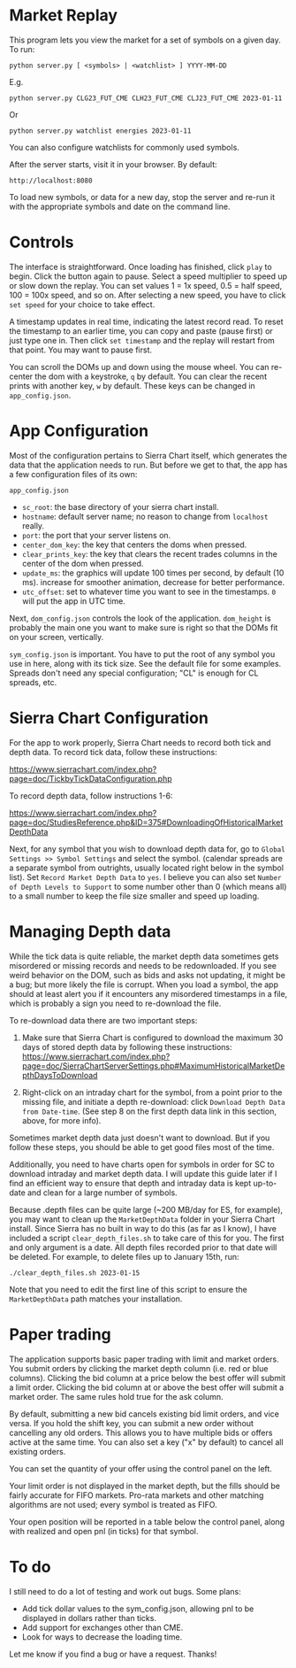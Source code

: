# Market Replay

This program lets you view the market for a set of symbols on a given day. To run:

`python server.py [ <symbols> | <watchlist> ] YYYY-MM-DD`

E.g.

`python server.py CLG23_FUT_CME CLH23_FUT_CME CLJ23_FUT_CME 2023-01-11`

Or

`python server.py watchlist energies 2023-01-11`

You can also configure watchlists for commonly used symbols.

After the server starts, visit it in your browser. By default:

`http://localhost:8080`

To load new symbols, or data for a new day, stop the server and re-run it with the appropriate symbols and date on the command line.

# Controls

The interface is straightforward. Once loading has finished, click `play` to begin. Click the button again to pause. Select a speed multiplier to speed up or slow down the replay. You can set values 1 = 1x speed, 0.5 = half speed, 100 = 100x speed, and so on. After selecting a new speed, you have to click `set speed` for your choice to take effect.

A timestamp updates in real time, indicating the latest record read. To reset the timestamp to an earlier time, you can copy and paste (pause first) or just type one in. Then click `set timestamp` and the replay will restart from that point. You may want to pause first.

You can scroll the DOMs up and down using the mouse wheel. You can re-center the dom with a keystroke, `q` by default. You can clear the recent prints with another key, `w` by default. These keys can be changed in `app_config.json`.

# App Configuration

Most of the configuration pertains to Sierra Chart itself, which generates the data that the application needs to run. But before we get to that, the app has a few configuration files of its own:

`app_config.json`

 - `sc_root`: the base directory of your sierra chart install.
 - `hostname`: default server name; no reason to change from `localhost` really.
 - `port`: the port that your server listens on.
 - `center_dom_key`: the key that centers the doms when pressed.
 - `clear_prints_key`: the key that clears the recent trades columns in the center of the dom when pressed.
 - `update_ms`: the graphics will update 100 times per second, by default (10 ms). increase for smoother animation, decrease for better performance.
 - `utc_offset`: set to whatever time you want to see in the timestamps. `0` will put the app in UTC time.

 Next, `dom_config.json` controls the look of the application. `dom_height` is probably the main one you want to make sure is right so that the DOMs fit on your screen, vertically.

 `sym_config.json` is important. You have to put the root of any symbol you use in here, along with its tick size. See the default file for some examples. Spreads don't need any special configuration; "CL" is enough for CL spreads, etc.

# Sierra Chart Configuration

For the app to work properly, Sierra Chart needs to record both tick and depth data. To record tick data, follow these instructions:

https://www.sierrachart.com/index.php?page=doc/TickbyTickDataConfiguration.php

To record depth data, follow instructions 1-6:

https://www.sierrachart.com/index.php?page=doc/StudiesReference.php&ID=375#DownloadingOfHistoricalMarketDepthData

Next, for any symbol that you wish to download depth data for, go to `Global Settings >> Symbol Settings` and select the symbol.  (calendar spreads are a separate symbol from outrights, usually located right below in the symbol list). Set `Record Market Depth Data` to `yes`. I believe you can also set `Number of Depth Levels to Support` to some number other than 0 (which means all) to a small number to keep the file size smaller and speed up loading.

# Managing Depth data

While the tick data is quite reliable, the market depth data sometimes gets misordered or missing records and needs to be redownloaded. If you see weird behavior on the DOM, such as bids and asks not updating, it might be a bug; but more likely the file is corrupt. When you load a symbol, the app should at least alert you if it encounters any misordered timestamps in a file, which is probably a sign you need to re-download the file.

To re-download data there are two important steps:

1. Make sure that Sierra Chart is configured to download the maximum 30 days of stored depth data by following these instructions: https://www.sierrachart.com/index.php?page=doc/SierraChartServerSettings.php#MaximumHistoricalMarketDepthDaysToDownload

2. Right-click on an intraday chart for the symbol, from a point prior to the missing file, and initiate a depth re-download: click `Download Depth Data from Date-time`. (See step 8 on the first depth data link in this section, above, for more info).

Sometimes market depth data just doesn't want to download. But if you follow these steps, you should be able to get good files most of the time.

Additionally, you need to have charts open for symbols in order for SC to download intraday and market depth data. I will update this guide later if I find an efficient way to ensure that depth and intraday data is kept up-to-date and clean for a large number of symbols.

Because .depth files can be quite large (~200 MB/day for ES, for example), you may want to clean up the `MarketDepthData` folder in your Sierra Chart install. Since Sierra has no built in way to do this (as far as I know), I have included a script `clear_depth_files.sh` to take care of this for you. The first and only argument is a date. All depth files recorded prior to that date will be deleted. For example, to delete files up to January 15th, run:

`./clear_depth_files.sh 2023-01-15`

Note that you need to edit the first line of this script to ensure the `MarketDepthData` path matches your installation.

# Paper trading

The application supports basic paper trading with limit and market orders. You submit orders by clicking the market depth column (i.e. red or blue columns). Clicking the bid column at a price below the best offer will submit a limit order. Clicking the bid column at or above the best offer will submit a market order. The same rules hold true for the ask column.

By default, submitting a new bid cancels existing bid limit orders, and vice versa. If you hold the shift key, you can submit a new order without cancelling any old orders. This allows you to have multiple bids or offers active at the same time. You can also set a key ("x" by default) to cancel all existing orders.

You can set the quantity of your offer using the control panel on the left.

Your limit order is not displayed in the market depth, but the fills should be fairly accurate for FIFO markets. Pro-rata markets and other matching algorithms are not used; every symbol is treated as FIFO.

Your open position will be reported in a table below the control panel, along with realized and open pnl (in ticks) for that symbol.

# To do

I still need to do a lot of testing and work out bugs. Some plans:

- Add tick dollar values to the sym_config.json, allowing pnl to be displayed in dollars rather than ticks.
- Add support for exchanges other than CME.
- Look for ways to decrease the loading time.

Let me know if you find a bug or have a request. Thanks!
